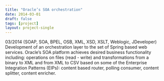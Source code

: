 ```yaml
---
title: "Oracle’s SOA orchestration"
date: 2014-03-01
draft: false
tags: [project]
layout: project-single
---
```


03/2014 (SOAP, SOA, BPEL, OSB, XML, XSD, XSLT, Weblogic, JDeveloper)
Development of an orchestration layer to the set of Spring based web services. Oracle’s SOA platform achieves desired business functionality including: operations on files (read - write) and transformations from a binary to XML and from XML to CSV based on some of the Enterprise Integration Patterns (EIPs): content based router, polling consumer, content splitter, content enricher.

